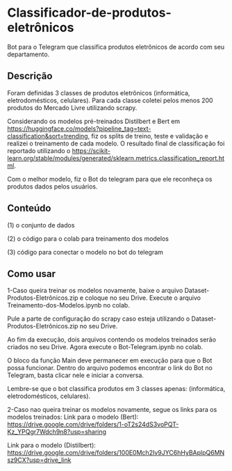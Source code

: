 # Classificador-de-produtos-eletrônicos
Bot para o Telegram que classifica produtos eletrônicos de acordo com seu departamento.
## Descrição
Foram definidas 3 classes de produtos eletrônicos (informática, eletrodomésticos, celulares). Para cada classe coletei pelos menos 200 produtos do Mercado Livre utilizando scrapy. 

Considerando os modelos pré-treinados Distilbert e Bert em https://huggingface.co/models?pipeline_tag=text-classification&sort=trending, fiz os splits de treino, teste e validação e realizei o treinamento de cada modelo. O resultado final de classificação foi reportado utilizando o https://scikit-learn.org/stable/modules/generated/sklearn.metrics.classification_report.html.

Com o melhor modelo, fiz o Bot do telegram para que ele reconheça os produtos dados pelos usuários.
## Conteúdo
(1) o conjunto de dados

(2) o código para o colab para treinamento dos modelos 

(3) código para conectar o modelo no bot do telegram 
## Como usar
1-Caso queira treinar os modelos novamente, baixe o arquivo Dataset-Produtos-Eletrônicos.zip e coloque no seu Drive. Execute o arquivo Treinamento-dos-Modelos.ipynb no colab. 

Pule a parte de configuração do scrapy caso esteja utilizando o Dataset-Produtos-Eletrônicos.zip no seu Drive. 

Ao fim da execução, dois arquivos contendo os modelos treinados serão criados no seu Drive. Agora execute o Bot-Telegram.ipynb no colab. 

O bloco da função Main deve permanecer em execução para que o Bot possa funcionar.  Dentro do arquivo podemos encontrar o link do Bot no Telegram, basta clicar nele e iniciar a conversa. 

Lembre-se que o bot classifica produtos em 3 classes apenas: (informática, eletrodomésticos, celulares).

2-Caso nao queira treinar os modelos novamente, segue os links para os modelos treinados:
Link para o modelo (Bert): https://drive.google.com/drive/folders/1-oT2s24dS3voPQT-Kz_YPQgr7Wdch9n8?usp=sharing

Link para o modelo (Distilbert): https://drive.google.com/drive/folders/100E0Mch2Iv9JYC6hHyBAplpQ6MNsz9CX?usp=drive_link
